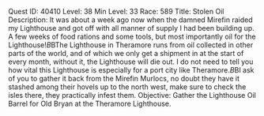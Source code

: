 Quest ID: 40410
Level: 38
Min Level: 33
Race: 589
Title: Stolen Oil
Description: It was about a week ago now when the damned Mirefin raided my Lighthouse and got off with all manner of supply I had been building up. A few weeks of food rations and some tools, but most importantly oil for the Lighthouse!$B$BThe Lighthouse in Theramore runs from oil collected in other parts of the world, and of which we only get a shipment in at the start of every month, without it, the Lighthouse will die out. I do not need to tell you how vital this Lighthouse is especially for a port city like Theramore.$B$BI ask of you to gather it back from the Mirefin Murlocs, no doubt they have it stashed among their hovels up to the north west, make sure to check the isles there, they practically infest them.
Objective: Gather the Lighthouse Oil Barrel for Old Bryan at the Theramore Lighthouse.
